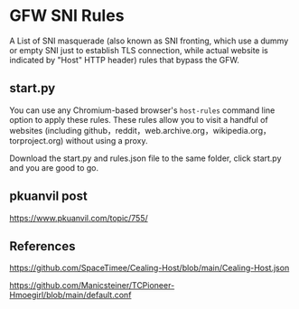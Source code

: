# GFW SNI Rules
A List of SNI masquerade (also known as SNI fronting, which use a dummy or empty SNI just to establish TLS connection,
while actual website is indicated by "Host" HTTP header) rules that bypass the GFW.

## start.py
You can use any Chromium-based browser's `host-rules` command line option to apply these rules.
These rules allow you to visit a handful of websites (including github，reddit，web.archive.org，wikipedia.org，torproject.org)
without using a proxy.

Download the start.py and rules.json file to the same folder, click start.py and you are good to go.

## pkuanvil post
https://www.pkuanvil.com/topic/755/

## References
https://github.com/SpaceTimee/Cealing-Host/blob/main/Cealing-Host.json

https://github.com/Manicsteiner/TCPioneer-Hmoegirl/blob/main/default.conf
